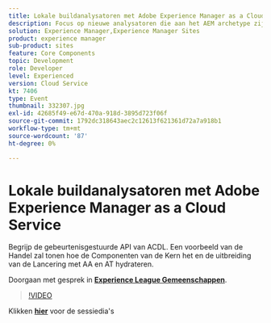 ```yaml
---
title: Lokale buildanalysatoren met Adobe Experience Manager as a Cloud Service
description: Focus op nieuwe analysatoren die aan het AEM archetype zijn toegevoegd, zodat lokale validaties kunnen worden gereproduceerd die binnen de implementatiepijplijnen van Cloud Manager worden uitgevoerd.
solution: Experience Manager,Experience Manager Sites
product: experience manager
sub-product: sites
feature: Core Components
topic: Development
role: Developer
level: Experienced
version: Cloud Service
kt: 7406
type: Event
thumbnail: 332307.jpg
exl-id: 42685f49-e67d-470a-918d-3895d723f06f
source-git-commit: 1792dc318643aec2c12613f621361d72a7a918b1
workflow-type: tm+mt
source-wordcount: '87'
ht-degree: 0%

---
```


# Lokale buildanalysatoren met Adobe Experience Manager as a Cloud Service

Begrijp de gebeurtenisgestuurde API van ACDL. Een voorbeeld van de Handel zal tonen hoe de Componenten van de Kern het en de uitbreiding van de Lancering met AA en AT hydrateren.

Doorgaan met gesprek in **[Experience League Gemeenschappen](https://adobe.ly/36Yd3v6)**.

>[!VIDEO](https://video.tv.adobe.com/v/332307/?quality=12&learn=on&hidetitle=true)

Klikken **[hier](/help/adobe-developers-live/assets/local-build-analyzers-aemcs.pdf)** voor de sessiedia&#39;s
